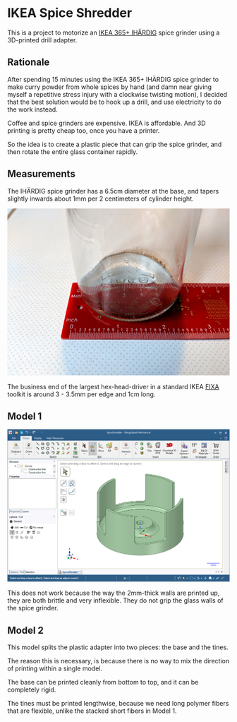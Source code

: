 # IKEA Spice Shredder

This is a project to motorize an [IKEA 365+ IHÄRDIG](https://www.ikea.com/ms/en_US/usearch/?query=IH%C3%84RDIG) spice grinder using a 3D-printed drill adapter.

## Rationale

After spending 15 minutes using the IKEA 365+ IHÄRDIG spice grinder to make curry powder from whole spices by hand (and damn near giving myself a repetitive stress injury with a clockwise twisting motion), I decided that the best solution would be to hook up a drill, and use electricity to do the work instead.

Coffee and spice grinders are expensive. IKEA is affordable. And 3D printing is pretty cheap too, once you have a printer.

So the idea is to create a plastic piece that can grip the spice grinder, and then rotate the entire glass container rapidly.

## Measurements

The IHÄRDIG spice grinder has a 6.5cm diameter at the base, and tapers slightly inwards about 1mm per 2 centimeters of cylinder height.

![Grinder measurements](images/dimensions-1-960.jpg)

The business end of the largest hex-head-driver in a standard IKEA [FIXA](https://www.ikea.com/ms/en_US/usearch/?query=fixa) toolkit is around 3 - 3.5mm per edge and 1cm long.

## Model 1

![Mechanical design](images/dsm-design.png)

This does not work because the way the 2mm-thick walls are printed up, they are both brittle and very inflexible. They do not grip the glass walls of the spice grinder.

## Model 2

This model splits the plastic adapter into two pieces: the base and the tines.

The reason this is necessary, is because there is no way to mix the direction of printing within a single model.

The base can be printed cleanly from bottom to top, and it can be completely rigid.

The tines must be printed lengthwise, because we need long polymer fibers that are flexible, unlike the stacked short fibers in Model 1.

